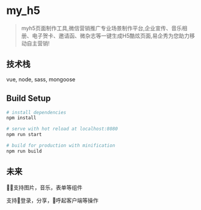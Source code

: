# my_h5

> myh5页面制作工具,微信营销推广专业场景制作平台,企业宣传、音乐相册、电子贺卡、邀请函、微杂志等一键生成H5酷炫页面,易企秀为您助力移动自主营销!

## 技术栈

vue, node, sass, mongoose


## Build Setup

``` bash
# install dependencies
npm install

# serve with hot reload at localhost:8080
npm run start

# build for production with minification
npm run build

```

## 未来

支持图片，音乐，表单等组件

支持登录，分享，呼起客户端等操作